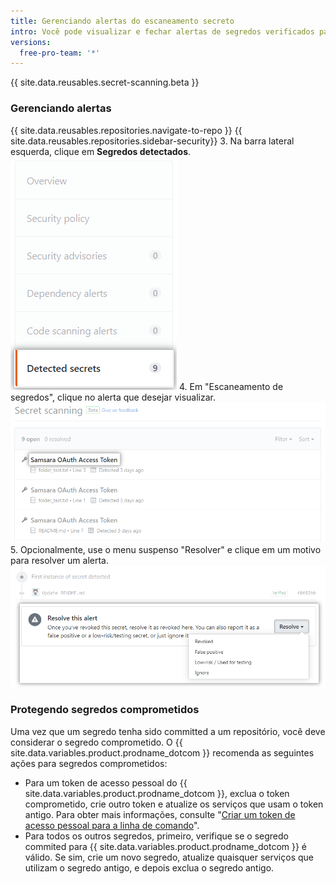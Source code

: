 ```yaml
---
title: Gerenciando alertas do escaneamento secreto
intro: Você pode visualizar e fechar alertas de segredos verificados para seu repositório.
versions:
  free-pro-team: '*'
---
```


{{ site.data.reusables.secret-scanning.beta }}

### Gerenciando alertas

{{ site.data.reusables.repositories.navigate-to-repo }}
{{ site.data.reusables.repositories.sidebar-security}}
3. Na barra lateral esquerda, clique em **Segredos detectados**. ![Aba "Segredos detectados" ](/assets/images/help/repository/sidebar-secrets.png)
4. Em "Escaneamento de segredos", clique no alerta que desejar visualizar. ![Lista de alertas do escaneamento secreto](/assets/images/help/repository/secret-scanning-click-alert.png)
5. Opcionalmente, use o menu suspenso "Resolver" e clique em um motivo para resolver um alerta. ![Menu suspenso para resolver um alerta do escaneamento de segredo](/assets/images/help/repository/secret-scanning-resolve-alert.png)

### Protegendo segredos comprometidos

Uma vez que um segredo tenha sido committed a um repositório, você deve considerar o segredo comprometido. O {{ site.data.variables.product.prodname_dotcom }} recomenda as seguintes ações para segredos comprometidos:

- Para um token de acesso pessoal do {{ site.data.variables.product.prodname_dotcom }}, exclua o token comprometido, crie outro token e atualize os serviços que usam o token antigo. Para obter mais informações, consulte "[Criar um token de acesso pessoal para a linha de comando](/github/authenticating-to-github/creating-a-personal-access-token-for-the-command-line)".
- Para todos os outros segredos, primeiro, verifique se o segredo commited para {{ site.data.variables.product.prodname_dotcom }} é válido. Se sim, crie um novo segredo, atualize quaisquer serviços que utilizam o segredo antigo, e depois exclua o segredo antigo.
